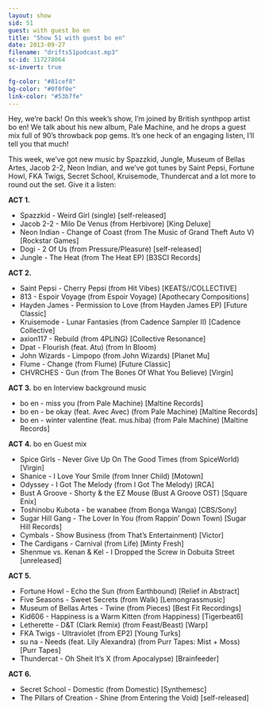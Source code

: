 ```yaml
---
layout: show
sid: 51
guest: with guest bo en
title: "Show 51 with guest bo en"
date: 2013-09-27
filename: "drifts51podcast.mp3"
sc-id: 117278064
sc-invert: true

fg-color: "#81cef8"
bg-color: "#0f0f0e"
link-color: "#53b7fe"
---
```


Hey, we’re back! On this week’s show, I’m joined by British synthpop artist bo en! We talk about his new album, Pale Machine, and he drops a guest mix full of 90’s throwback pop gems. It’s one heck of an engaging listen, I’ll tell you that much!

This week, we’ve got new music by Spazzkid, Jungle, Museum of Bellas Artes, Jacob 2-2, Neon Indian, and we’ve got tunes by Saint Pepsi, Fortune Howl, FKA Twigs, Secret School, Kruisemode, Thundercat and a lot more to round out the set. Give it a listen:

**ACT 1.**

* Spazzkid - Weird Girl (single) [self-released]
* Jacob 2-2 - Milo De Venus (from Herbivore) [King Deluxe]
* Neon Indian - Change of Coast (from The Music of Grand Theft Auto V) [Rockstar Games]
* Dogi - 2 Of Us (from Pressure/Pleasure) [self-released]
* Jungle - The Heat (from The Heat EP) [B3SCI Records]

**ACT 2.**

* Saint Pepsi - Cherry Pepsi (from Hit Vibes) [KEATS//COLLECTIVE]
* 813 - Espoir Voyage (from Espoir Voyage) [Apothecary Compositions]
* Hayden James - Permission to Love (from Hayden James EP) [Future Classic]
* Kruisemode - Lunar Fantasies (from Cadence Sampler II) [Cadence Collective]
* axion117 - Rebuild (from 4PLING) [Collective Resonance]
* Dpat - Flourish (feat. Atu) (from In Bloom)
* John Wizards - Limpopo (from John Wizards) [Planet Mu]
* Flume - Change (from Flume) [Future Classic]
* CHVRCHES - Gun (from The Bones Of What You Believe) [Virgin]

**ACT 3.** bo en Interview background music

* bo en - miss you (from Pale Machine) [Maltine Records]
* bo en - be okay (feat. Avec Avec) (from Pale Machine) [Maltine Records]
* bo en - winter valentine (feat. mus.hiba) (from Pale Machine) [Maltine Records]

**ACT 4.** bo en Guest mix

* Spice Girls - Never Give Up On The Good Times (from SpiceWorld) [Virgin]
* Shanice - I Love Your Smile (from Inner Child) [Motown]
* Odyssey - I Got The Melody (from I Got The Melody) [RCA]
* Bust A Groove - Shorty & the EZ Mouse (Bust A Groove OST) [Square Enix]
* Toshinobu Kubota - be wanabee (from Bonga Wanga) [CBS/Sony]
* Sugar Hill Gang - The Lover In You (from Rappin’ Down Town) [Sugar Hill Records]
* Cymbals - Show Business (from That’s Entertainment) [Victor]
* The Cardigans - Carnival (from Life) [Minty Fresh]
* Shenmue vs. Kenan & Kel - I Dropped the Screw in Dobuita Street [unreleased]

**ACT 5.**

* Fortune Howl - Echo the Sun (from Earthbound) [Relief in Abstract]
* Five Seasons - Sweet Secrets (from Walk) [Lemongrassmusic]
* Museum of Bellas Artes - Twine (from Pieces) [Best Fit Recordings]
* Kid606 - Happiness is a Warm Kitten (from Happiness) [Tigerbeat6]
* Letherette - D&T (Clark Remix) (from Feast/Beast) [Warp]
* FKA Twigs - Ultraviolet (from EP2) [Young Turks]
* su na - Needs (feat. Lily Alexandra) (from Purr Tapes: Mist + Moss) [Purr Tapes]
* Thundercat - Oh Sheit It’s X (from Apocalypse) [Brainfeeder]

**ACT 6.**

* Secret School - Domestic (from Domestic) [Synthemesc]
* The Pillars of Creation - Shine (from Entering the Void) [self-released]